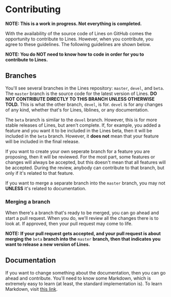 # Contributing

**NOTE: This is a work in progress. Not everything is completed.**

With the availability of the source code of Lines on GitHub comes the opportunity to contribute to Lines. However, when you contribute, you agree to these guidelines. The following guidelines are shown below.

**NOTE: You do NOT need to know how to code in order for you to contribute to Lines.**

## Branches
You'll see several branches in the Lines repository: `master`, `devel`, and `beta`. The `master` branch is the source code for the latest version of Lines. **DO NOT CONTRIBUTE DIRECTLY TO THIS BRANCH UNLESS OTHERWISE TOLD.** This is what the other branch, `devel`, is for. `devel` is for any changes of any kind, whether that's for Lines, liblines, or any documentation.

The `beta` branch is similar to the `devel` branch. However, this is for more stable releases of Lines, but aren't complete. If, for example, you added a feature and you want it to be included in the Lines beta, then it will be included in the `beta` branch. However, it **does not** mean that your feature will be included in the final release.

If you want to create your own seperate branch for a feature you are proposing, then it will be reviewed. For the most part, some features or changes will always be accepted, but this doesn't mean that all features will be accepted. During the review, anybody can contribute to that branch, but only if it's related to that feature.

If you want to merge a separate branch into the `master` branch, you may not **UNLESS** it's related to documentation.

### Merging a branch
When there's a branch that's ready to be merged, you can go ahead and start a pull request. When you do, we'll review all the changes there is to look at. If approved, then your pull request may come to life.

**NOTE: If your pull request gets accepted, and your pull request is about merging the** `beta` **branch into the** `master` **branch, then that indicates you want to release a new version of Lines.**

## Documentation
If you want to change something about the documentation, then you can go ahead and contribute. You'll need to know some Markdown, which is extremely easy to learn (at least, the standard implementation is). To learn Markdown, visit [this link](https://www.markdowntutorial.com/).
